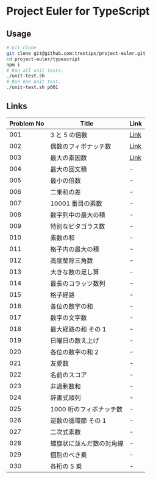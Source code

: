 # Project Euler for TypeScript

## Usage

```sh
# Git clone
git clone git@github.com:treetips/project-euler.git
cd project-euler/typescript
npm i
# Run all unit tests.
./unit-test.sh
# Run one unit test.
./unit-test.sh p001
```

## Links

| Problem No | Title                    | Link                                |
| ---------- | ------------------------ | ----------------------------------- |
| 001        | 3 と 5 の倍数            | [Link](./src/problems/p001.test.ts) |
| 002        | 偶数のフィボナッチ数     | [Link](./src/problems/p002.test.ts) |
| 003        | 最大の素因数             | [Link](./src/problems/p003.test.ts) |
| 004        | 最大の回文積             | -                                   |
| 005        | 最小の倍数               | -                                   |
| 006        | 二乗和の差               | -                                   |
| 007        | 10001 番目の素数         | -                                   |
| 008        | 数字列中の最大の積       | -                                   |
| 009        | 特別なピタゴラス数       | -                                   |
| 010        | 素数の和                 | -                                   |
| 011        | 格子内の最大の積         | -                                   |
| 012        | 高度整除三角数           | -                                   |
| 013        | 大きな数の足し算         | -                                   |
| 014        | 最長のコラッツ数列       | -                                   |
| 015        | 格子経路                 | -                                   |
| 016        | 各位の数字の和           | -                                   |
| 017        | 数字の文字数             | -                                   |
| 018        | 最大経路の和 その 1      | -                                   |
| 019        | 日曜日の数え上げ         | -                                   |
| 020        | 各位の数字の和 2         | -                                   |
| 021        | 友愛数                   | -                                   |
| 022        | 名前のスコア             | -                                   |
| 023        | 非過剰数和               | -                                   |
| 024        | 辞書式順列               | -                                   |
| 025        | 1000 桁のフィボナッチ数  | -                                   |
| 026        | 逆数の循環節 その 1      | -                                   |
| 027        | 二次式素数               | -                                   |
| 028        | 螺旋状に並んだ数の対角線 | -                                   |
| 029        | 個別のべき乗             | -                                   |
| 030        | 各桁の 5 乗              | -                                   |
